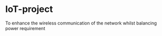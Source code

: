 # IoT-project
To enhance the wireless communication of the network whilst balancing power requirement

